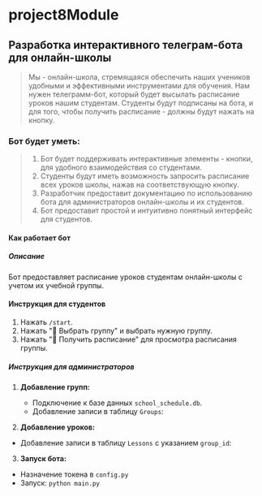 # project8Module


## Разработка интерактивного телеграм-бота для онлайн-школы

> Мы - онлайн-школа, стремящаяся обеспечить наших учеников удобными и эффективными инструментами для обучения. Нам нужен телеграмм-бот, который будет высылать расписание уроков нашим студентам. Студенты будут подписаны на бота, и для того, чтобы получить расписание - должны будут нажать на кнопку.

### Бот будет уметь:
> 1. Бот будет поддерживать интерактивные элементы - кнопки, для удобного взаимодействия со студентами.
> 2. Студенты будут иметь возможность запросить расписание всех уроков школы, нажав на соответствующую кнопку.
> 3. Разработчик предоставит документацию по использованию бота для администраторов онлайн-школы и их студентов.
> 4. Бот предоставит простой и интуитивно понятный интерфейс для студентов.

#### Как работает бот

##### Описание
Бот предоставляет расписание уроков студентам онлайн-школы с учетом их учебной группы.


#### Инструкция для студентов
1. Нажать `/start`.
2. Нажать "🔄 Выбрать группу" и выбрать нужную группу.
3. Нажать "📅 Получить расписание" для просмотра расписания группы.


##### Инструкция для администраторов
1. **Добавление групп:**
   - Подключение к базе данных `school_schedule.db`.
   - Добавление записи в таблицу `Groups`:
  
2. **Добавление уроков:**
- Добавление записи в таблицу `Lessons` с указанием `group_id`:

3. **Запуск бота:**
- Назначение токена в `config.py`
- Запуск: `python main.py`
